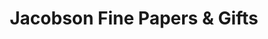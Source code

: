 ---
title: "Jacobson Fine Papers & Gifts"
url: /virginia-beach/jacobson-fine-papers-und-gifts/
shop: Andenken
---